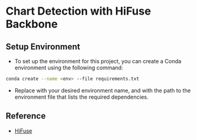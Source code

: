 # Chart Detection with HiFuse Backbone

## Setup Environment

- To set up the environment for this project, you can create a Conda environment using the following command:

```bash
conda create --name <env> --file requirements.txt
```

- Replace <env> with your desired environment name, and <this file> with the path to the environment file that lists the required dependencies.

## Reference

- [HiFuse](https://github.com/huoxiangzuo/HiFuse)
